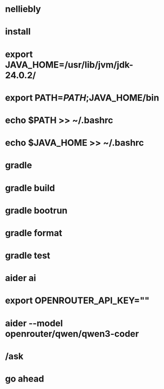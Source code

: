 # nelliebly

# install
# export JAVA_HOME=/usr/lib/jvm/jdk-24.0.2/
# export PATH=$PATH;$JAVA_HOME/bin

# echo $PATH >> ~/.bashrc
# echo $JAVA_HOME >> ~/.bashrc

# gradle
# gradle build
# gradle bootrun
# gradle format
# gradle test

# aider ai
# export OPENROUTER_API_KEY=""
# aider --model openrouter/qwen/qwen3-coder
# /ask
# go ahead